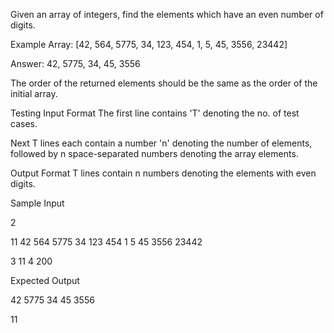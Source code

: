 Given an array of integers, find the elements which have an even number of digits.

Example
Array: [42, 564, 5775, 34, 123, 454, 1, 5, 45, 3556, 23442]

Answer: 42, 5775, 34, 45, 3556

The order of the returned elements should be the same as the order of the initial array.

Testing
Input Format
The first line contains 'T' denoting the no. of test cases.

Next T lines each contain a number 'n' denoting the number of elements, followed by n space-separated numbers denoting the array elements.

Output Format
T lines contain n numbers denoting the elements with even digits.

Sample Input

2

11 42 564 5775 34 123 454 1 5 45 3556 23442

3 11 4 200

Expected Output

42 5775 34 45 3556

11
